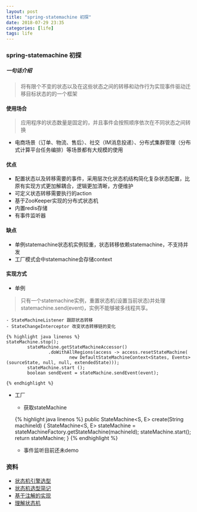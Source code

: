 ```yaml
---
layout: post
title: "spring-statemachine 初探"
date: 2018-07-29 23:35
categories: [life]
tags: life
---
```


### spring-statemachine 初探

##### 一句话介绍
> 将有限个不变的状态以及在这些状态之间的转移和动作行为实现事件驱动迁移目标状态的的一个框架

#### 使用场合

> 应用程序的状态数量是固定的，并且事件会按照顺序依次在不同状态之间转换

- 电商场景（订单、物流、售后）、社交（IM消息投递）、分布式集群管理（分布式计算平台任务编排）等场景都有大规模的使用

#### 优点

- 配置状态以及转移需要的事件，采用层次化状态机结构简化复杂状态配置，比原有实现方式更加解耦合，逻辑更加清晰，方便维护
- 可定义状态转移需要执行的action
- 基于ZooKeeper实现的分布式状态机 
- 内置redis存储
- 有事件监听器 

#### 缺点
- 单例statemachine状态机实例较重，状态转移依赖statemachine，不支持并发
- 工厂模式会中statemachine会存储context


#### 实现方式

* 单例
> 只有一个statemachine实例，重置状态机(设置当前状态)并处理statemachine.send(event)，实例不能够被多线程共享。

	- StateMachineListener 跟踪状态转移
	- StateChangeInterceptor 改变状态转移链的变化

	{% highlight java linenos %}
	stateMachine.stop();
	        stateMachine.getStateMachineAccessor()
	                .doWithAllRegions(access -> access.resetStateMachine(
	                        new DefaultStateMachineContext<States, Events> (sourceState, null, null, extendedState)));
	        stateMachine.start ();
	        boolean sendEvent = stateMachine.sendEvent(event);
	
	{% endhighlight %}

* 工厂

	- 获取stateMachine
	
	{% highlight java linenos %}
	public StateMachine<S, E> create(String machineId) {
	        StateMachine<S, E> stateMachine = stateMachineFactory.getStateMachine(machineId);
	        stateMachine.start();
	        return stateMachine;
	    }
	{% endhighlight %}
	
	- 事件监听目前还未demo
	
### 资料
- [状态机引擎选型](https://segmentfault.com/a/1190000009906317)
- [状态机选型简记](http://childe.net.cn/2018/04/28/%E7%8A%B6%E6%80%81%E6%9C%BA%E9%80%89%E5%9E%8B%E7%AE%80%E8%AE%B0/)
- [基于注解的实现](https://www.codetd.com/article/1010726)
- [理解状态机](https://glumes.com/post/android/understand-state-machine/)